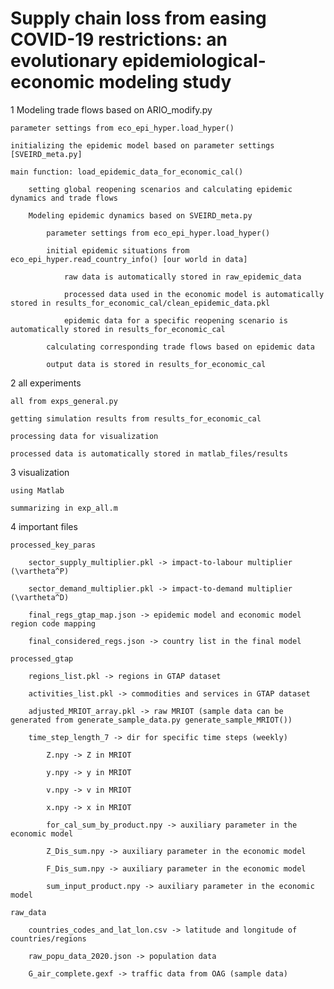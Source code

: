 

# Supply chain loss from easing COVID-19 restrictions: an evolutionary epidemiological-economic modeling study

1 Modeling trade flows based on ARIO_modify.py

    parameter settings from eco_epi_hyper.load_hyper()
    
    initializing the epidemic model based on parameter settings [SVEIRD_meta.py]
    
    main function: load_epidemic_data_for_economic_cal()
    
        setting global reopening scenarios and calculating epidemic dynamics and trade flows
        
        Modeling epidemic dynamics based on SVEIRD_meta.py
        
            parameter settings from eco_epi_hyper.load_hyper()
            
            initial epidemic situations from eco_epi_hyper.read_country_info() [our world in data]
            
                raw data is automatically stored in raw_epidemic_data
                
                processed data used in the economic model is automatically stored in results_for_economic_cal/clean_epidemic_data.pkl
                
                epidemic data for a specific reopening scenario is automatically stored in results_for_economic_cal
                
            calculating corresponding trade flows based on epidemic data
            
            output data is stored in results_for_economic_cal

2 all experiments 

    all from exps_general.py
    
    getting simulation results from results_for_economic_cal
    
    processing data for visualization
    
    processed data is automatically stored in matlab_files/results


3 visualization 

    using Matlab

    summarizing in exp_all.m

4 important files 

    processed_key_paras
    
        sector_supply_multiplier.pkl -> impact-to-labour multiplier (\vartheta^P)
        
        sector_demand_multiplier.pkl -> impact-to-demand multiplier (\vartheta^D)
        
        final_regs_gtap_map.json -> epidemic model and economic model region code mapping
        
        final_considered_regs.json -> country list in the final model

    processed_gtap
    
        regions_list.pkl -> regions in GTAP dataset
        
        activities_list.pkl -> commodities and services in GTAP dataset
        
        adjusted_MRIOT_array.pkl -> raw MRIOT (sample data can be generated from generate_sample_data.py generate_sample_MRIOT())
        
        time_step_length_7 -> dir for specific time steps (weekly)
        
            Z.npy -> Z in MRIOT
            
            y.npy -> y in MRIOT
            
            v.npy -> v in MRIOT
            
            x.npy -> x in MRIOT
            
            for_cal_sum_by_product.npy -> auxiliary parameter in the economic model
            
            Z_Dis_sum.npy -> auxiliary parameter in the economic model
            
            F_Dis_sum.npy -> auxiliary parameter in the economic model
            
            sum_input_product.npy -> auxiliary parameter in the economic model

    raw_data
    
        countries_codes_and_lat_lon.csv -> latitude and longitude of countries/regions
        
        raw_popu_data_2020.json -> population data
        
        G_air_complete.gexf -> traffic data from OAG (sample data)







